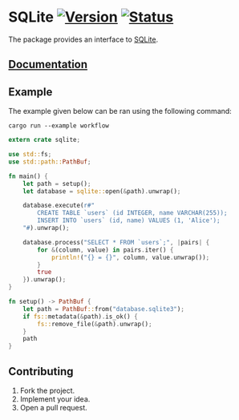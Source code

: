 # SQLite [![Version][version-img]][version-url] [![Status][status-img]][status-url]

The package provides an interface to [SQLite][1].

## [Documentation][doc]

## Example

The example given below can be ran using the following command:

```
cargo run --example workflow
```

```rust
extern crate sqlite;

use std::fs;
use std::path::PathBuf;

fn main() {
    let path = setup();
    let database = sqlite::open(&path).unwrap();

    database.execute(r#"
        CREATE TABLE `users` (id INTEGER, name VARCHAR(255));
        INSERT INTO `users` (id, name) VALUES (1, 'Alice');
    "#).unwrap();

    database.process("SELECT * FROM `users`;", |pairs| {
        for &(column, value) in pairs.iter() {
            println!("{} = {}", column, value.unwrap());
        }
        true
    }).unwrap();
}

fn setup() -> PathBuf {
    let path = PathBuf::from("database.sqlite3");
    if fs::metadata(&path).is_ok() {
        fs::remove_file(&path).unwrap();
    }
    path
}
```

## Contributing

1. Fork the project.
2. Implement your idea.
3. Open a pull request.

[1]: https://www.sqlite.org

[version-img]: https://img.shields.io/crates/v/sqlite.svg
[version-url]: https://crates.io/crates/sqlite
[status-img]: https://travis-ci.org/stainless-steel/sqlite.svg?branch=master
[status-url]: https://travis-ci.org/stainless-steel/sqlite
[doc]: https://stainless-steel.github.io/sqlite
